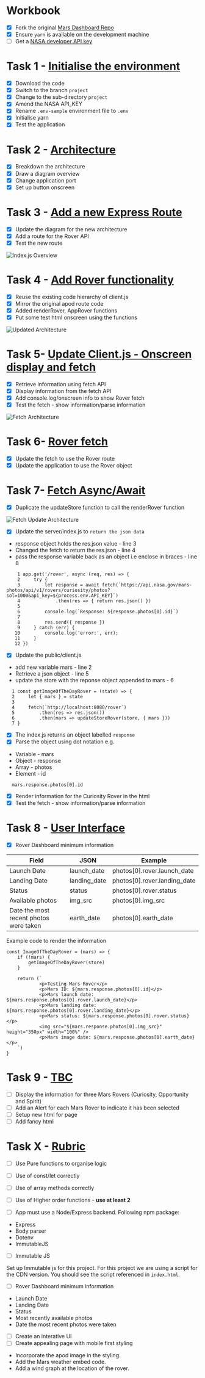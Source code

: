 # Workbook

- [x] Fork the original [Mars Dashboard Repo](https://github.com/udacity/nd032-c2-functional-programming-with-javascript-starter.git)
- [x] Ensure `yarn` is available on the development machine
- [ ] Get a [NASA developer API key](https://api.nasa.gov/)

# Task 1 - [Initialise the environment](https://github.com/rosera/nd032-c2-functional-programming-with-javascript-starter/blob/project/task-one.md)

- [x] Download the code
- [x] Switch to the branch `project`
- [x] Change to the sub-directory `project`
- [x] Amend the NASA API_KEY
- [x] Rename `.env-sample` environment file to `.env`
- [x] Initialise yarn
- [x] Test the application

# Task 2 - [Architecture](https://github.com/rosera/nd032-c2-functional-programming-with-javascript-starter/blob/project/task-two.md)

- [x] Breakdown the architecture
- [x] Draw a diagram overview
- [x] Change application port
- [x] Set up button onscreen

# Task 3 - [Add a new Express Route]()

- [x] Update the diagram for the new architecture
- [x] Add a route for the Rover API
- [x] Test the new route

![Index.js Overview](https://github.com/rosera/nd032-c2-functional-programming-with-javascript-starter/blob/project/images/task_3_route_arch.png "Route Architecture")


# Task 4 - [Add Rover functionality]()
- [x] Reuse the existing code hierarchy of client.js
- [x] Mirror the original apod route code
- [x] Added renderRover, AppRover functions
- [x] Put some test html onscreen using the functions

![Updated Architecture](https://github.com/rosera/nd032-c2-functional-programming-with-javascript-starter/blob/project/images/task_4_architecture.png "Updated Architecture")


# Task 5- [Update Client.js - Onscreen display and fetch]()
- [x] Retrieve information using fetch API
- [x] Display information from the fetch API
- [x] Add console.log/onscreen info to show Rover fetch
- [x] Test the fetch - show information/parse information

![Fetch Architecture](https://github.com/rosera/nd032-c2-functional-programming-with-javascript-starter/blob/project/images/task_5_architecture.png "Fetch Architecture")

# Task 6- [Rover fetch]()
- [x] Update the fetch to use the Rover route
- [x] Update the application to use the Rover object

# Task 7- [Fetch Async/Await]()

- [x] Duplicate the updateStore function to call the renderRover function

![Fetch Update Architecture](https://github.com/rosera/nd032-c2-functional-programming-with-javascript-starter/blob/project/images/task_7_architecture.png "Add UpdateStoreRover Function")

- [x] Update the server/index.js to `return the json data`

* response object holds the res.json value - line 3
* Changed the fetch to return the res.json - line 4
* pass the response variable back as an object i.e enclose in braces - line 8

```
    1 app.get('/rover', async (req, res) => {
    2     try {
    3         let response = await fetch(`https://api.nasa.gov/mars-photos/api/v1/rovers/curiosity/photos?sol=1000&api_key=${process.env.API_KEY}`)
    4             .then(res => { return res.json() })
    5
    6         console.log(`Response: ${response.photos[0].id}`)  
    7    
    8         res.send({ response })   
    9     } catch (err) {
   10         console.log('error:', err);
   11     }
   12 })     
```

- [x] Update the public/client.js

* add new variable mars - line 2
* Retrieve a json object - line 5
* update the store with the reponse object appended to mars - 6

```
  1 const getImageOfTheDayRover = (state) => {
  2     let { mars } = state
  3     
  4     fetch(`http://localhost:8080/rover`)    
  5         .then(res => res.json())     
  6         .then(mars => updateStoreRover(store, { mars }))      
  7 } 
```

- [x] The index.js returns an object labelled `response`
- [x] Parse the object using dot notation e.g.

* Variable - mars
* Object - response
* Array - photos
* Element - id

```
  mars.response.photos[0].id
```

- [X] Render information for the Curiosity Rover in the html
- [X] Test the fetch - show information/parse information

# Task 8 - [User Interface]()

- [x] Rover Dashboard minimum information

| Field  | JSON | Example |
|-------|-------| --------|
| Launch Date | launch_date |photos[0].rover.launch_date |
| Landing Date | landing_date | photos[0].rover.landing_date |
| Status | status | photos[0].rover.status |
| Available photos |img_src |photos[0].img_src |
| Date the most recent photos were taken | earth_date | photos[0].earth_date | 


Example code to render the information

```
const ImageOfTheDayRover = (mars) => {
    if (!mars) {
        getImageOfTheDayRover(store)
    }
    
    return (`
            <p>Testing Mars Rover</p>
            <p>Mars ID: ${mars.response.photos[0].id}</p>
            <p>Mars launch date: ${mars.response.photos[0].rover.launch_date}</p>
            <p>Mars landing date: ${mars.response.photos[0].rover.landing_date}</p>
            <p>Mars status: ${mars.response.photos[0].rover.status}</p>
            <img src="${mars.response.photos[0].img_src}" height="350px" width="100%" />
            <p>Mars image date: ${mars.response.photos[0].earth_date}</p>
    `)
}

```

# Task 9 - [TBC]()
- [ ] Display the information for three Mars Rovers (Curiosity, Opportunity and Spirit)
- [ ] Add an Alert for each Mars Rover to indicate it has been selected
- [ ] Setup new html for page
- [ ] Add fancy html

# Task X - [Rubric](https://review.udacity.com/#!/rubrics/2708/view)

- [ ] Use Pure functions to organise logic
- [ ] Use of const/let correctly
- [ ] Use of array methods correctly
- [ ] Use of Higher order functions - __use at least 2__

- [ ] App must use a Node/Express backend. Following npm package:

* Express
* Body parser
* Dotenv
* ImmutableJS


- [ ] Immutable JS 

Set up Immutable js for this project. 
For this project we are using a script for the CDN version. You should see the script referenced in `index.html`.

- [ ] Rover Dashboard minimum information
* Launch Date
* Landing Date
* Status
* Most recently available photos
* Date the most recent photos were taken

- [ ] Create an interative UI
- [ ] Create appealing page with mobile first styling
* Incorporate the apod image in the styling.
* Add the Mars weather embed code.
* Add a wind graph at the location of the rover.
